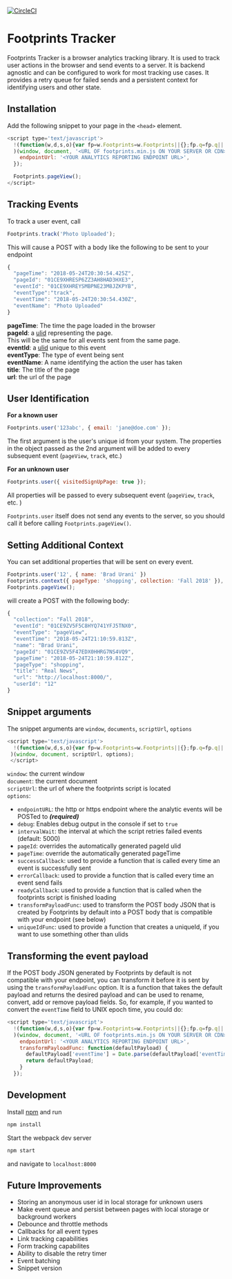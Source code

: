 [![CircleCI](https://circleci.com/gh/bradurani/footprints-tracker.svg?style=svg)](https://circleci.com/gh/bradurani/footprints-tracker)

# Footprints Tracker

Footprints Tracker is a browser analytics tracking library. It is used to track user
actions in the browser and send events to a server. It is backend agnostic and
can be configured to work for most tracking use cases. It provides a retry queue
for failed sends and a persistent context for identifying users and other state.

## Installation

Add the following snippet to your page in the `<head>` element.
```javascript
<script type='text/javascript'>
  !(function(w,d,s,o){var fp=w.Footprints=w.Footprints||{};fp.q=fp.q||[];if(fp.initialized||fp.invoked) return;fp.invoked=true;fp.pageTime=new Date();fp.options = o;var m=['user','pageView','track','debug','once','off','on','ready','reset','context'];var pf=function(k){return function(){var a=[].slice.call(arguments);a.unshift(k);fp.q.push(a);}};for(var i=0;i<m.length;i++){fp[m[i]]=pf(m[i]);}var e=d.createElement('script');e.async=1;e.src=s;var t=d.getElementsByTagName('script')[0];t.parentNode.insertBefore(e,t);}
  )(window, document, '<URL OF footprints.min.js ON YOUR SERVER OR CDN>', {
    endpointUrl: '<YOUR ANALYTICS REPORTING ENDPOINT URL>',
  });

  Footprints.pageView();
</script>
```

## Tracking Events

To track a user event, call
```javascript
Footprints.track('Photo Uploaded');
```
This will cause a POST with a body like the following to be sent to your
endpoint
```javascript
{
  "pageTime": "2018-05-24T20:30:54.425Z",
  "pageId": "01CE9XHRESP6ZZ3AH8HAD3HXE3",
  "eventId": "01CE9XHREYSMBPNE23M8JZKPYB",
  "eventType":"track",
  "eventTime": "2018-05-24T20:30:54.430Z",
  "eventName": "Photo Uploaded"
}
```
**pageTime**: The time the page loaded in the browser  
**pageId**: a [ulid](https://www.npmjs.com/package/ulid) representing the page.  
This will be the same for all events sent from the same page.  
**eventId**: a [ulid](https://www.npmjs.com/package/ulid) unique to this event  
**eventType**: The type of event being sent  
**eventName**: A name identifying the action the user has taken  
**title**: The title of the page  
**url**: the url of the page  

## User Identification

**For a known user**
```javascript
Footprints.user('123abc', { email: 'jane@doe.com' });
```
The first argument is the user's unique id from your system. The properties in the object 
passed as the 2nd argument will be added to every subsequent event (`pageView`, `track`, etc.)

**For an unknown user**
```javascript
Footprints.user({ visitedSignUpPage: true });
```
All properties will be passed to every subsequent event (`pageView`, `track`, etc. )

`Footprints.user` itself does not send any events to the server, so you should call it
before calling `Footprints.pageView()`.

## Setting Additional Context

You can set additional properties that will be sent on every event.

```javascript
Footprints.user('12', { name: 'Brad Urani' })
Footprints.context({ pageType: 'shopping', collection: 'Fall 2018' }),
Footprints.pageView();
```
will create a POST with the following body:
```javascript
{
  "collection": "Fall 2018",
  "eventId": "01CE9ZV5F5C8HYQ741YFJ5TNX0",
  "eventType": "pageView",
  "eventTime": "2018-05-24T21:10:59.813Z",
  "name": "Brad Urani",
  "pageId": "01CE9ZV5F47EDX0HHRG7NS4VQ9",
  "pageTime": "2018-05-24T21:10:59.812Z",
  "pageType": "shopping",
  "title": "Real News",
  "url": "http://localhost:8000/",
  "userId": "12"
}
```

## Snippet arguments

The snippet arguments are `window`, `documents`, `scriptUrl`, `options`

```javascript
<script type='text/javascript'>
  !(function(w,d,s,o){var fp=w.Footprints=w.Footprints||{};fp.q=fp.q||[];if(fp.initialized||fp.invoked) return;fp.invoked=true;fp.pageTime=new Date();fp.options = o;var m=['user','pageView','track','debug','once','off','on','ready','reset','context'];var pf=function(k){return function(){var a=[].slice.call(arguments);a.unshift(k);fp.q.push(a);}};for(var i=0;i<m.length;i++){fp[m[i]]=pf(m[i]);}var e=d.createElement('script');e.async=1;e.src=s;var t=d.getElementsByTagName('script')[0];t.parentNode.insertBefore(e,t);}
 )(window, document, scriptUrl, options);
 </script>
 ```

`window`: the current window  
`document`: the current document  
`scriptUrl`: the url of where the footprints script is located  
`options`:
  - `endpointURL`: the http or https endpoint where the analytic events will be
    POSTed to ***(required)***
  - `debug`: Enables debug output in the console if set to `true`
  - `intervalWait`: the interval at which the script retries failed events
    (default: 5000)
  - `pageId`: overrides the automatically generated pageId ulid
  - `pageTime`: override the automatically generated pageTime
  - `successCallback`: used to provide a function that is called every time an
    event is successfully sent
  - `errorCallback`: used to provide a function that is called every time an
    event send fails
  - `readyCallback`: used to provide a function that is called when the
    footprints script is finished loading
  - `transformPayloadFunc`: used to transform the POST body JSON that is created
    by Footprints by default into a POST body that is compatible with your
    endpoint (see below)
  - `uniqueIdFunc`: used to provide a function that creates a uniqueId, if you
    want to use something other than ulids

## Transforming the event payload

If the POST body JSON generated by Footprints by default is not compatible with
your endpoint, you can transform it before it is sent by using the
`transformPayloadFunc` option. It is a function that takes the default payload and
returns the desired payload and can be used to rename, convert, add or remove
payload fields. So, for example, if you wanted to convert the
`eventTime` field to UNIX epoch time, you could do:

```javascript
<script type='text/javascript'>
  !(function(w,d,s,o){var fp=w.Footprints=w.Footprints||{};fp.q=fp.q||[];if(fp.initialized||fp.invoked) return;fp.invoked=true;fp.pageTime=new Date();fp.options = o;var m=['user','pageView','track','debug','once','off','on','ready','reset','context'];var pf=function(k){return function(){var a=[].slice.call(arguments);a.unshift(k);fp.q.push(a);}};for(var i=0;i<m.length;i++){fp[m[i]]=pf(m[i]);}var e=d.createElement('script');e.async=1;e.src=s;var t=d.getElementsByTagName('script')[0];t.parentNode.insertBefore(e,t);}
  )(window, document, '<URL OF footprints.min.js ON YOUR SERVER OR CDN>', {
    endpointUrl: '<YOUR ANALYTICS REPORTING ENDPOINT URL>',
    transformPayloadFunc: function(defaultPayload) {
      defaultPayload['eventTime'] = Date.parse(defaultPayload['eventTime']);
      return defaultPayload;
    }
  });

```


## Development

Install [npm](https://www.npmjs.com/get-npm) and run
```bash
npm install
```

Start the webpack dev server
```bash
npm start
```
and navigate to `localhost:8000`

## Future Improvements
- Storing an anonymous user id in local storage for unknown users
- Make event queue and persist between pages with local storage or background
  workers
- Debounce and throttle methods
- Callbacks for all event types
- Link tracking capabilities
- Form tracking capabilites
- Ability to disable the retry timer
- Event batching
- Snippet version
